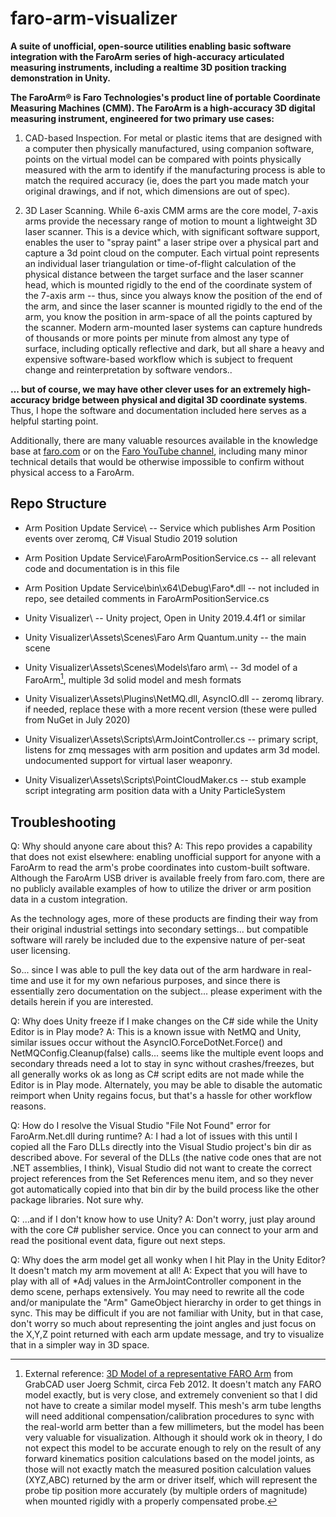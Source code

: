 # faro-arm-visualizer
**A suite of unofficial, open-source utilities enabling basic software integration with the FaroArm series of high-accuracy articulated measuring instruments, including a realtime 3D position tracking demonstration in Unity.**

**The FaroArm&reg; is Faro Technologies's product line of portable Coordinate Measuring Machines (CMM). The FaroArm is a high-accuracy 3D digital measuring instrument, engineered for two primary use cases:**

   1) CAD-based Inspection. For metal or plastic items that are designed with a computer then physically manufactured, using companion software, points on the virtual model can be compared with points physically measured with the arm to identify if the manufacturing process is able to match the required accuracy (ie, does the part you made match your original drawings, and if not, which dimensions are out of spec).

   2) 3D Laser Scanning. While 6-axis CMM arms are the core model, 7-axis arms provide the necessary range of motion to mount a lightweight 3D laser scanner. This is a device which, with significant software support, enables the user to "spray paint" a laser stripe over a physical part and capture a 3d point cloud on the computer. Each virtual point represents an individual laser triangulation or time-of-flight calculation of the physical distance between the target surface and the laser scanner head, which is mounted rigidly to the end of the coordinate system of the 7-axis arm -- thus, since you always know the position of the end of the arm, and since the laser scanner is mounted rigidly to the end of the arm, you know the position in arm-space of all the points captured by the scanner. Modern arm-mounted laser systems can capture hundreds of thousands or more points per minute from almost any type of surface, including optically reflective and dark, but all share a heavy and expensive software-based workflow which is subject to frequent change and reinterpretation by software vendors..

**... but of course, we may have other clever uses for an extremely high-accuracy bridge between physical and digital 3D coordinate systems**. Thus, I hope the software and documentation included here serves as a helpful starting point.

Additionally, there are many valuable resources available in the knowledge base at [faro.com](http://faro.com) or on the [Faro YouTube channel](https://www.youtube.com/user/FAROTechnologies), including many minor technical details that would be otherwise impossible to confirm without physical access to a FaroArm.


## Repo Structure

- Arm Position Update Service\    --  Service which publishes Arm Position events over zeromq, C# Visual Studio 2019 solution
- Arm Position Update Service\FaroArmPositionService.cs    --  all relevant code and documentation is in this file
- Arm Position Update Service\bin\x64\Debug\Faro*.dll    -- not included in repo, see detailed comments in FaroArmPositionService.cs 

- Unity Visualizer\   -- Unity project, Open in Unity 2019.4.4f1 or similar
- Unity Visualizer\Assets\Scenes\Faro Arm Quantum.unity    -- the main scene
- Unity Visualizer\Assets\Scenes\Models\faro arm\    -- 3d model of a FaroArm[^1], multiple 3d solid model and mesh formats
- Unity Visualizer\Assets\Plugins\NetMQ.dll, AsyncIO.dll    -- zeromq library. if needed, replace these with a more recent version (these were pulled from NuGet in July 2020)
- Unity Visualizer\Assets\Scripts\ArmJointController.cs    -- primary script, listens for zmq messages with arm position and updates arm 3d model. undocumented support for virtual laser weaponry.
- Unity Visualizer\Assets\Scripts\PointCloudMaker.cs    -- stub example script integrating arm position data with a Unity ParticleSystem

[^1]: External reference: [3D Model of a representative FARO Arm](https://grabcad.com/library/faro-arm) from GrabCAD user Joerg Schmit, circa Feb 2012. It doesn't match any FARO model exactly, but is very close, and extremely convenient so that I did not have to create a similar model myself. This mesh's arm tube lengths will need additional compensation/calibration procedures to sync with the real-world arm better than a few millimeters, but the model has been very valuable for visualization. Although it should work ok in theory, I do not expect this model to be accurate enough to rely on the result of any forward kinematics position calculations based on the model joints, as those will not exactly match the measured position calculation values (XYZ,ABC) returned by the arm or driver itself, which will represent the probe tip position more accurately (by multiple orders of magnitude) when mounted rigidly with a properly compensated probe.


## Troubleshooting
Q: Why should anyone care about this?
A: This repo provides a capability that does not exist elsewhere: enabling unofficial support for anyone with a FaroArm to read the arm's probe coordinates into custom-built software. Although the FaroArm USB driver is available freely from faro.com, there are no publicly available examples of how to utilize the driver or arm position data in a custom integration.

As the technology ages, more of these products are finding their way from their original industrial settings into secondary settings... but compatible software will rarely be included due to the expensive nature of per-seat user licensing.

So... since I was able to pull the key data out of the arm hardware in real-time and use it for my own nefarious purposes, and since there is essentially zero documentation on the subject... please experiment with the details herein if you are interested.

Q: Why does Unity freeze if I make changes on the C# side while the Unity Editor is in Play mode?
A: This is a known issue with NetMQ and Unity, similar issues occur without the AsyncIO.ForceDotNet.Force() and NetMQConfig.Cleanup(false) calls... seems like the multiple event loops and secondary threads need a lot to stay in sync without crashes/freezes, but all generally works ok as long as C# script edits are not made while the Editor is in Play mode. Alternately, you may be able to disable the automatic reimport when Unity regains focus, but that's a hassle for other workflow reasons.

Q: How do I resolve the Visual Studio "File Not Found" error for FaroArm.Net.dll during runtime?
A: I had a lot of issues with this until I copied all the Faro DLLs directly into the Visual Studio project's bin dir as described above. For several of the DLLs (the native code ones that are not .NET assemblies, I think), Visual Studio did not want to create the correct project references from the Set References menu item, and so they never got automatically copied into that bin dir by the build process like the other package libraries. Not sure why.

Q: ...and if I don't know how to use Unity?
A: Don't worry, just play around with the core C# publisher service. Once you can connect to your arm and read the positional event data, figure out next steps.

Q: Why does the arm model get all wonky when I hit Play in the Unity Editor? It doesn't match my arm movement at all!
A: Expect that you will have to play with all of *Adj values in the ArmJointController component in the demo scene, perhaps extensively. You may need to rewrite all the code and/or manipulate the "Arm" GameObject hierarchy in order to get things in sync. This may be difficult if you are not familiar with Unity, but in that case, don't worry so much about representing the joint angles and just focus on the X,Y,Z point returned with each arm update message, and try to visualize that in a simpler way in 3D space.

